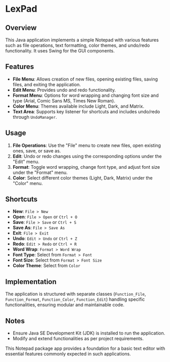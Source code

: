 # LexPad

## Overview
This Java application implements a simple Notepad with various features such as file operations, text formatting, color themes, and undo/redo functionality. It uses Swing for the GUI components.

## Features
- **File Menu**: Allows creation of new files, opening existing files, saving files, and exiting the application.
- **Edit Menu**: Provides undo and redo functionality.
- **Format Menu**: Options for word wrapping and changing font size and type (Arial, Comic Sans MS, Times New Roman).
- **Color Menu**: Themes available include Light, Dark, and Matrix.
- **Text Area**: Supports key listener for shortcuts and includes undo/redo through `UndoManager`.

## Usage
1. **File Operations**: Use the "File" menu to create new files, open existing ones, save, or save as.
2. **Edit**: Undo or redo changes using the corresponding options under the "Edit" menu.
3. **Format**: Toggle word wrapping, change font type, and adjust font size under the "Format" menu.
4. **Color**: Select different color themes (Light, Dark, Matrix) under the "Color" menu.

## Shortcuts
- **New**: `File > New`
- **Open**: `File > Open` or `Ctrl + O`
- **Save**: `File > Save` or `Ctrl + S`
- **Save As**: `File > Save As`
- **Exit**: `File > Exit`
- **Undo**: `Edit > Undo` or `Ctrl + Z`
- **Redo**: `Edit > Redo` or `Ctrl + R`
- **Word Wrap**: `Format > Word Wrap`
- **Font Type**: Select from `Format > Font`
- **Font Size**: Select from `Format > Font Size`
- **Color Theme**: Select from `Color`

## Implementation
The application is structured with separate classes (`Function_File`, `Function_Format`, `Function_Color`, `Function_Edit`) handling specific functionalities, ensuring modular and maintainable code.

## Notes
- Ensure Java SE Development Kit (JDK) is installed to run the application.
- Modify and extend functionalities as per project requirements.

This Notepad package app provides a foundation for a basic text editor with essential features commonly expected in such applications.
